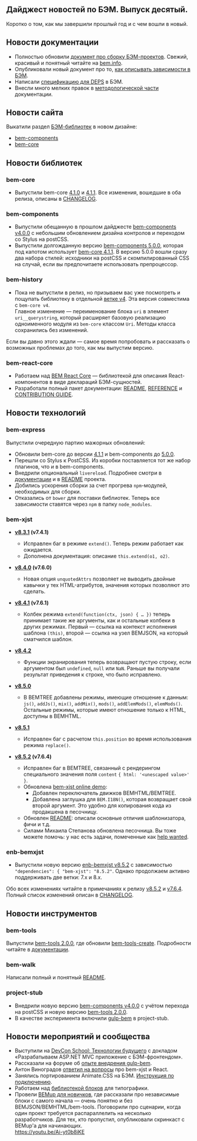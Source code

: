 ## Дайджест новостей по БЭМ. Выпуск десятый.

Коротко о том, как мы завершили прошлый год и с чем вошли в новый. 

## Новости документации
* Полностью обновили [документ про сборку БЭМ-проектов](https://ru.bem.info/methodology/build/). Свежий, красивый и понятный читайте на [bem.info](https://ru.bem.info/).
* Опубликовали новый документ про то, [как описывать зависимости в БЭМ](https://ru.bem.info/platform/deps/).
* Написали [спецификацию для DEPS](https://ru.bem.info/platform/deps-spec/) в БЭМ.
* Внесли много мелких правок в [методологической части](https://ru.bem.info/methodology/) документации. 

## Новости сайта 
Выкатили раздел [БЭМ-библиотек](https://ru.bem.info/platform/libs/) в новом дизайне:
* [bem-components](https://ru.bem.info/platform/libs/bem-components/5.0.0/)
* [bem-core](https://ru.bem.info/platform/libs/bem-core/4.1.1/)

## Новости библиотек

### bem-core
* Выпустили bem-core [4.1.0](https://ru.bem.info/platform/libs/bem-core/4.1.0/) и [4.1.1](https://ru.bem.info/platform/libs/bem-core/4.1.1/). Все изменения, вошедшие в оба релиза, описаны в [CHANGELOG](https://ru.bem.info/platform/libs/bem-core/4.1.1/changelog/#411). 

### bem-components
* Выпустили обещанную в прошлом дайджесте [bem-components v4.0.0](https://ru.bem.info/platform/libs/bem-components/4.0.0/) с небольшим обновлением дизайна контролов и переходом со Stylus на postCSS.
* Выпустили долгожданную версию [bem-components 5.0.0](https://github.com/bem/bem-components/releases/tag/v5.0.0), которая под капотом использует [bem-core 4.1.1](https://ru.bem.info/platform/libs/bem-core/4.1.1/). В версию 5.0.0 вошли сразу два набора стилей: исходники на postCSS и скомпилированный CSS на случай, если вы предпочитаете использовать препроцессор.

### bem-history
* Пока не выпустили в релиз, но призываем вас уже посмотреть и пощупать библиотеку в отдельной [ветке v4](https://github.com/bem/bem-history/tree/v4). Эта версия совместима с `bem-core v4`.  
Главное изменение — переименование блока `uri` в элемент `uri__querystring`, который расширяет базовую реализацию одноименного модуля из `bem-core` классом `Uri`. Методы класса сохранились без изменений.

Если вы давно этого ждали — самое время попробовать и рассказать о возможных проблемах до того, как мы выпустим версию.

### bem-react-core
* Работаем над [BEM React Core](https://github.com/bem/bem-react-core) — библиотекой для описания React-компонентов в виде деклараций БЭМ-сущностей.
* Разработали полный пакет документации: [README](https://github.com/bem/bem-react-core/blob/master/README.ru.md), [REFERENCE](https://github.com/bem/bem-react-core/blob/master/REFERENCE.ru.md) и [CONTRIBUTION GUIDE](https://github.com/bem/bem-react-core/blob/master/CONTRIBUTING.ru.md). 

## Новости технологий

### bem-express
Выпустили очередную партию мажорных обновлений:
* Обновили bem-core до версии [4.1.1](https://ru.bem.info/platform/libs/bem-core/4.1.1/) и bem-components до [5.0.0](https://github.com/bem/bem-components/releases/tag/v5.0.0).
* Перешли со Stylus к PostCSS. Из коробки поставляется тот же набор плагинов, что и в bem-components.
* Внедрили опциональный `livereload`. Подробнее смотри в [документации](https://github.com/bem/bem-express/blob/master/development.blocks/livereload/livereload.md) и в [README](https://github.com/bem/bem-express/blob/master/README.md) проекта.
* Добились ускорения сборки за счет прогрева `npm`-модулей, необходимых для сборки.
* Отказались от `bower` для поставки библиотек. Теперь все зависимости ставятся через `npm` в папку `node_modules`.

### bem-xjst

* **[v8.3.1](https://github.com/bem/bem-xjst/releases/tag/v8.3.1) (v7.4.1)**  
    * Исправлен баг в режиме `extend()`. Теперь режим работает как ожидается.
    * Дополнена документация: описание `this.extend(o1, o2)`.

* **[v8.4.0](https://github.com/bem/bem-xjst/releases/tag/v8.4.0) (v7.6.0)**  
    * Новая опция `unquotedAttrs` позволяет не выводить двойные кавычки у тех HTML-атрибутов, значения которых позволяют это сделать.

* **[v8.4.1](https://github.com/bem/bem-xjst/releases/tag/v8.4.1) (v7.6.1)**  
    * Колбек режима `extend(function(ctx, json) { … })` теперь принимает такие же аргументы, как и остальные колбеки в других режимах. Первый — ссылка на контекст исполнения шаблона `(this)`, второй — ссылка на узел BEMJSON, на который сматчился шаблон.

* **[v8.4.2](https://github.com/bem/bem-xjst/releases/tag/v8.4.2)**  
    * Функции экранирования теперь возвращают пустую строку, если аргументом был `undefined`, `null` или `NaN`. Раньше вы получали результат приведения к строке, что было исправлено.

* **[v8.5.0](https://github.com/bem/bem-xjst/releases/tag/v8.5.0)**  
    * В BEMTREE добавлены режимы, имеющие отношение к данным: `js()`, `addJs()`, `mix()`, `addMix()`, `mods()`, `addElemMods()`, `elemMods()`. Остальные режимы, которые имеют отношение только к HTML, доступны в BEMHTML.

* **[v8.5.1](https://github.com/bem/bem-xjst/releases/tag/v8.5.1)**  
    * Исправлен баг с расчетом `this.position` во время использования режима `replace()`.

* **[v8.5.2](https://github.com/bem/bem-xjst/releases/tag/v8.5.2) (v7.6.4)**  
    * Исправлен баг в BEMTREE, связанный с рендерингом специального значения поля `content` `{ html: '<unescaped value>' }`.  
    * Обновлена [bem-xjst onlinе demo](http://bem.github.io/bem-xjst/):    
	    * Добавлен переключатель движков BEMHTML/BEMTREE.  
	    * Добавлена заглушка для `BEM.I18N()`, которая возвращает свой второй аргумент. Это удобно для копирования кода из продакшена в песочницу.    
    * Обновлен [README](https://github.com/bem/bem-xjst/blob/master/README.ru.md): описали основные отличия шаблонизатора, фичи и т.д.  
    * Силами Михаила Степанова обновлена песочница. Вы тоже можете помочь: у нас есть задачи, помеченные как [help wanted](https://github.com/bem/bem-xjst/issues?q=is%3Aissue+is%3Aopen+label%3A"help+wanted").

### enb-bemxjst

* Выпустили новую версию [enb-bemxjst v8.5.2](https://github.com/enb/enb-bemxjst/tree/v8.5.2) с зависимостью `"dependencies": { "bem-xjst": "8.5.2"`. Однако продолжаем активно поддерживать две ветки: 7.x и 8.x.

Обо всех изменениях читайте в примечаниях к релизу [v8.5.2](https://github.com/bem/bem-xjst/releases/tag/v8.5.2) и [v7.6.4](https://github.com/bem/bem-xjst/releases/tag/v7.6.4). Полный список изменений описан в [CHANGELOG](https://github.com/enb/enb-bemxjst/blob/v8.5.2/CHANGELOG.md).

## Новости инструментов

### bem-tools

Выпустили [bem-tools 2.0.0](https://github.com/bem-tools/bem-tools), где обновили [bem-tools-create](https://github.com/bem-tools/bem-tools-create). Подробности читайте в [документации](https://github.com/bem-tools/bem-tools-create/blob/master/README.ru.md).

### bem-walk

Написали полный и понятный [README](https://github.com/bem-sdk/bem-walk/blob/master/README.ru.md).

### project-stub

* Внедрили новую версию [bem-components v4.0.0](https://ru.bem.info/platform/libs/bem-components/4.0.0/) с учётом перехода на postCSS и новую версию [bem-tools 2.0.0](https://github.com/bem-tools/bem-tools).
* В качестве эксперимента включили [gulp-bem](https://github.com/gulp-bem) в project-stub. 

## Новости мероприятий и сообщества
* Выступили на [DevCon School: Технологии будущего](https://events.techdays.ru/Future-Technologies/2016-11/) с докладом «Разрабатываем ASP.NET MVC приложение с БЭМ-фронтендом».
* Рассказали на форуме об [опыте внедрения gulp-bem](https://ru.bem.info/forum/1186/).
* Антон Виноградов [ответил на вопросы](https://ru.bem.info/forum/1212/) про bem-xjst и React.
* Занялись портированием Animate.CSS на БЭМ. [Инструкция по подключению](https://github.com/bem-contrib/bem-animations).
* Работаем над [библиотекой блоков](https://github.com/bem-hackaton-12-16/typography) для типографики.
* Провели [BEMup для новичков](https://events.yandex.ru/events/bemup/09-12-2016/), где рассказали про независимые блоки с самого начала — очень понятно и без BEMJSON/BEMHTML/bem-tools. Поговорили про сценарии, когда один проект требуется распараллелить на несколько разработчиков. Для тех, кто пропустил, опубликовали скринкаст с BEMup'а для начинающих.  
https://youtu.be/Ai-yt0b8iKE
